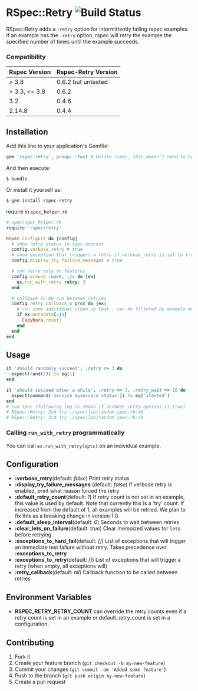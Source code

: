 # RSpec::Retry ![Build Status](https://secure.travis-ci.org/NoRedInk/rspec-retry.svg?branch=master)

RSpec::Retry adds a ``:retry`` option for intermittently failing rspec examples.
If an example has the ``:retry`` option, rspec will retry the example the
specified number of times until the example succeeds.

### Compatibility

| Rspec Version | Rspec-Retry Version |
|---------------|---------------------|
| > 3.8         | 0.6.2 but untested  |
| > 3.3, <= 3.8 | 0.6.2               |
| 3.2           | 0.4.6               |
| 2.14.8        | 0.4.4               |

## Installation

Add this line to your application's Gemfile:

```ruby
gem 'rspec-retry', group: :test # Unlike rspec, this doesn't need to be included in development group
```

And then execute:

    $ bundle

Or install it yourself as:

    $ gem install rspec-retry

require in ``spec_helper.rb``

```ruby
# spec/spec_helper.rb
require 'rspec/retry'

RSpec.configure do |config|
  # show retry status in spec process
  config.verbose_retry = true
  # show exception that triggers a retry if verbose_retry is set to true
  config.display_try_failure_messages = true

  # run retry only on features
  config.around :each, :js do |ex|
    ex.run_with_retry retry: 3
  end

  # callback to be run between retries
  config.retry_callback = proc do |ex|
    # run some additional clean up task - can be filtered by example metadata
    if ex.metadata[:js]
      Capybara.reset!
    end
  end
end
```

## Usage

```ruby
it 'should randomly succeed', :retry => 3 do
  expect(rand(2)).to eq(1)
end

it 'should succeed after a while', :retry => 3, :retry_wait => 10 do
  expect(command('service myservice status')).to eq('started')
end
# run spec (following log is shown if verbose_retry options is true)
# RSpec::Retry: 2nd try ./spec/lib/random_spec.rb:49
# RSpec::Retry: 3rd try ./spec/lib/random_spec.rb:49
```

### Calling `run_with_retry` programmatically

You can call `ex.run_with_retry(opts)` on an individual example.

## Configuration

- __:verbose_retry__(default: *false*) Print retry status
- __:display_try_failure_messages__ (default: *false*) If verbose retry is enabled, print what reason forced the retry
- __:default_retry_count__(default: *1*) If retry count is not set in an example, this value is used by default. Note that currently this is a 'try' count. If increased from the default of 1, all examples will be retried. We plan to fix this as a breaking change in version 1.0.
- __:default_sleep_interval__(default: *0*) Seconds to wait between retries
- __:clear_lets_on_failure__(default: *true*) Clear memoized values for ``let``s before retrying
- __:exceptions_to_hard_fail__(default: *[]*) List of exceptions that will trigger an immediate test failure without retry. Takes precedence over __:exceptions_to_retry__
- __:exceptions_to_retry__(default: *[]*) List of exceptions that will trigger a retry (when empty, all exceptions will)
- __:retry_callback__(default: *nil*) Callback function to be called between retries


## Environment Variables
- __RSPEC_RETRY_RETRY_COUNT__ can override the retry counts even if a retry count is set in an example or default_retry_count is set in a configuration.

## Contributing

1. Fork it
2. Create your feature branch (`git checkout -b my-new-feature`)
3. Commit your changes (`git commit -am 'Added some feature'`)
4. Push to the branch (`git push origin my-new-feature`)
5. Create a pull request
